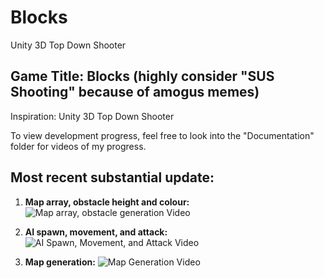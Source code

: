 # Blocks
Unity 3D Top Down Shooter

## Game Title: Blocks (highly consider "SUS Shooting" because of amogus memes)

Inspiration: Unity 3D Top Down Shooter

To view development progress, feel free to look into the "Documentation" folder for videos of my progress.

## Most recent substantial update:

1. **Map array, obstacle height and colour:**
![Map array, obstacle generation Video]([https://github.com/mtuntang/Blocks/assets/51338218/375f4b93-af0f-4582-b024-02eb4e0d53e2])

2. **AI spawn, movement, and attack:**
   ![AI Spawn, Movement, and Attack Video](https://github.com/mtuntang/Blocks/assets/51338218/52aaf959-03b1-48dd-899a-5eba7e0de00f)

3. **Map generation:**
   ![Map Generation Video](https://github.com/mtuntang/Blocks/assets/51338218/49b850f9-1aba-40ad-9793-b42f119ffc41)
